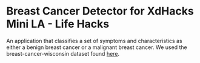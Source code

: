 # Breast Cancer Detector for XdHacks Mini LA - Life Hacks

An application that classifies a set of symptoms and characteristics as either a benign breast cancer or a malignant breast cancer.
We used the breast-cancer-wisconsin dataset found [here](https://archive.ics.uci.edu/ml/datasets.php?format=&task=&att=&area=&numAtt=&numIns=&type=&sort=nameUp&view=table).
